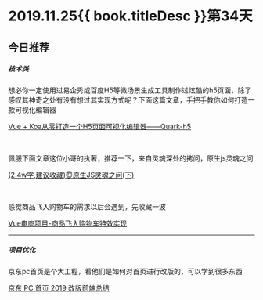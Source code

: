 # 2019.11.25{{ book.titleDesc }}第34天


## 今日推荐

##### 技术类

想必你一定使用过易企秀或百度H5等微场景生成工具制作过炫酷的h5页面，除了感叹其神奇之处有没有想过其实现方式呢？下面这篇文章，手把手教你如何打造一款可视化编辑器

[Vue + Koa从零打造一个H5页面可视化编辑器——Quark-h5](https://juejin.im/post/5dc81428e51d4523632ee793)

<br />

佩服下面文章这位小哥的执著，推荐一下，来自灵魂深处的拷问，原生js灵魂之问

[(2.4w字,建议收藏)😇原生JS灵魂之问(下)](https://juejin.im/post/5dd8b3a851882572f56b578f)

<br />

感觉商品飞入购物车的需求以后会遇到，先收藏一波

[Vue电商项目-商品飞入购物车特效实现](https://juejin.im/post/5dd55fd2f265da47dd1af944)

---

##### 项目优化

京东pc首页是个大工程，看他们是如何对首页进行改版的，可以学到很多东西

[京东 PC 首页 2019 改版前端总结](https://aotu.io/notes/2019/08/26/jdindex_2019/)









